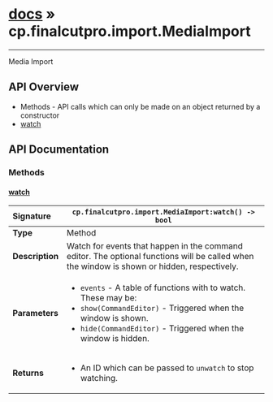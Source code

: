# [docs](index.md) » cp.finalcutpro.import.MediaImport
---

Media Import

## API Overview
* Methods - API calls which can only be made on an object returned by a constructor
 * [watch](#watch)

## API Documentation

### Methods

#### [watch](#watch)
| <span style="float: left;">**Signature**</span> | <span style="float: left;">`cp.finalcutpro.import.MediaImport:watch() -> bool` </span>                                                          |
| -----------------------------------------------------|---------------------------------------------------------------------------------------------------------|
| **Type**                                             | Method                                                                                         |
| **Description**                                      | Watch for events that happen in the command editor. The optional functions will be called when the window is shown or hidden, respectively.                                                                                         |
| **Parameters**                                       | <ul><li>`events` - A table of functions with to watch. These may be:</li><li>  `show(CommandEditor)` - Triggered when the window is shown.</li><li>  `hide(CommandEditor)` - Triggered when the window is hidden.</li></ul> |
| **Returns**                                          | <ul><li>An ID which can be passed to `unwatch` to stop watching.</li></ul>          |

